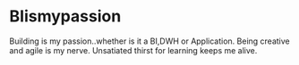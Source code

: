 # BIismypassion
Building is my passion..whether is it a BI,DWH or Application. Being creative and agile is my nerve. Unsatiated thirst for learning keeps me alive.
